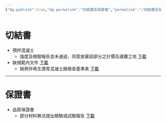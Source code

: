 ```yaml
---
{"dg-publish":true,"dg-permalink":"切結書及保證書","permalink":"/切結書及保證書/"}
---
```


# 切結書

- 預拌混凝土
	- 強度及檢驗報告並未通過，同意放棄該部分之計價及運離工地  [下載](https://1drv.ms/w/s!Al3ardEkNuLMgqheuiT9H4Rhfj6rKw?e=XGnjRs)
- 缺規範內文件  [下載](https://1drv.ms/w/s!Al3ardEkNuLMgqhdOYP4U8948WAXIw?e=qCsCff)
	- 缺熱拌再生瀝青混凝土廠檢查基準表  [下載](https://1drv.ms/w/s!Al3ardEkNuLMgqhc-xrJ_pKHEOt3aA?e=URIoxC)

---
# 保證書

- 品質保證書
	- 部分材料無法提出檢驗或試驗報告  [下載](https://1drv.ms/w/s!Al3ardEkNuLMgqhfXJY9wUqI1VzOPg?e=qYBbJi)
